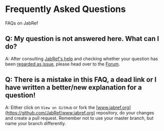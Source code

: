 # Frequently Asked Questions

FAQs on JabRef

## Q: My question is not answered here. What can I do?

A: After consulting [JabRef's help](https://docs.jabref.org) and checking whether your question has been [regarded as issue](https://github.com/JabRef/jabref/issues?utf8=%E2%9C%93&q=is%3Aissue+), please head over to the [Forum](https://discourse.jabref.org/).

## Q: There is a mistake in this FAQ, a dead link or I have written a better/new explanation for a question!

A: Either click on `View on GitHub` or fork the [www.jabref.org](https://github.com/JabRef/www.jabref.org) repository, do your changes and create a pull request. Remember not to use your master branch, but name your branch differently.
